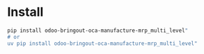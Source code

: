 # Install

```bash
pip install odoo-bringout-oca-manufacture-mrp_multi_level"
# or
uv pip install odoo-bringout-oca-manufacture-mrp_multi_level"
```
